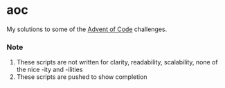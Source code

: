 # aoc

My solutions to some of the [Advent of Code](https://adventofcode.com/) challenges.

### Note

1. These scripts are not written for clarity, readability, scalability, none of the nice -ity and -ilities
2. These scripts are pushed to show completion

